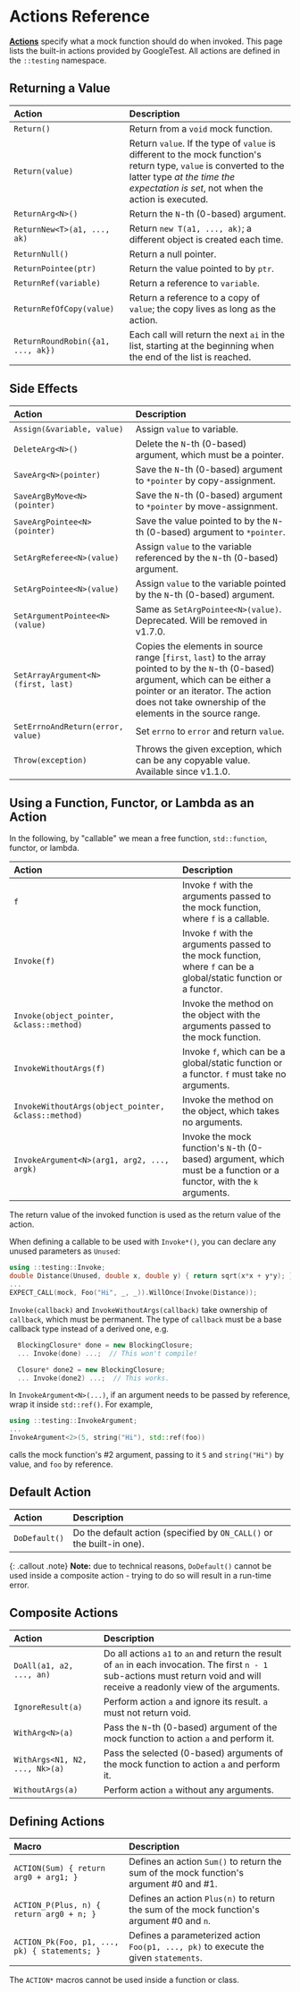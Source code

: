 # Actions Reference

[**Actions**](../gmock_for_dummies.md#actions-what-should-it-do) specify what a
mock function should do when invoked. This page lists the built-in actions
provided by GoogleTest. All actions are defined in the `::testing` namespace.

## Returning a Value

| Action                            | Description                                                                                                                                                                                                     |
|:----------------------------------|:----------------------------------------------------------------------------------------------------------------------------------------------------------------------------------------------------------------|
| `Return()`                        | Return from a `void` mock function.                                                                                                                                                                             |
| `Return(value)`                   | Return `value`. If the type of `value` is     different to the mock function's return type, `value` is converted to the latter type <i>at the time the expectation is set</i>, not when the action is executed. |
| `ReturnArg<N>()`                  | Return the `N`-th (0-based) argument.                                                                                                                                                                           |
| `ReturnNew<T>(a1, ..., ak)`       | Return `new T(a1, ..., ak)`; a different      object is created each time.                                                                                                                                      |
| `ReturnNull()`                    | Return a null pointer.                                                                                                                                                                                          |
| `ReturnPointee(ptr)`              | Return the value pointed to by `ptr`.                                                                                                                                                                           |
| `ReturnRef(variable)`             | Return a reference to `variable`.                                                                                                                                                                               |
| `ReturnRefOfCopy(value)`          | Return a reference to a copy of `value`; the  copy lives as long as the action.                                                                                                                                 |
| `ReturnRoundRobin({a1, ..., ak})` | Each call will return the next `ai` in the list, starting at the beginning when the end of the list is reached.                                                                                                 |

## Side Effects

| Action                             | Description                                                                                                                                                                                                                           |
|:-----------------------------------|:--------------------------------------------------------------------------------------------------------------------------------------------------------------------------------------------------------------------------------------|
| `Assign(&variable, value)`         | Assign `value` to variable.                                                                                                                                                                                                           |
| `DeleteArg<N>()`                   | Delete the `N`-th (0-based) argument, which must be a pointer.                                                                                                                                                                        |
| `SaveArg<N>(pointer)`              | Save the `N`-th (0-based) argument to `*pointer` by copy-assignment.                                                                                                                                                                  |
| `SaveArgByMove<N>(pointer)`        | Save the `N`-th (0-based) argument to `*pointer` by move-assignment.                                                                                                                                                                  |
| `SaveArgPointee<N>(pointer)`       | Save the value pointed to by the `N`-th (0-based) argument to `*pointer`.                                                                                                                                                             |
| `SetArgReferee<N>(value)`          | Assign `value` to the variable referenced by the `N`-th (0-based) argument.                                                                                                                                                           |
| `SetArgPointee<N>(value)`          | Assign `value` to the variable pointed by the `N`-th (0-based) argument.                                                                                                                                                              |
| `SetArgumentPointee<N>(value)`     | Same as `SetArgPointee<N>(value)`. Deprecated. Will be removed in v1.7.0.                                                                                                                                                             |
| `SetArrayArgument<N>(first, last)` | Copies the elements in source range [`first`, `last`) to the array pointed to by the `N`-th (0-based) argument, which can be either a pointer or an iterator. The action does not take ownership of the elements in the source range. |
| `SetErrnoAndReturn(error, value)`  | Set `errno` to `error` and return `value`.                                                                                                                                                                                            |
| `Throw(exception)`                 | Throws the given exception, which can be any copyable value. Available since v1.1.0.                                                                                                                                                  |

## Using a Function, Functor, or Lambda as an Action

In the following, by "callable" we mean a free function, `std::function`,
functor, or lambda.

| Action                                              | Description                                                                                                          |
|:----------------------------------------------------|:---------------------------------------------------------------------------------------------------------------------|
| `f`                                                 | Invoke `f` with the arguments passed to the mock function, where `f` is a callable.                                  |
| `Invoke(f)`                                         | Invoke `f` with the arguments passed to the mock function, where `f` can be a global/static function or a functor.   |
| `Invoke(object_pointer, &class::method)`            | Invoke the method on the object with the arguments passed to the mock function.                                      |
| `InvokeWithoutArgs(f)`                              | Invoke `f`, which can be a global/static function or a functor. `f` must take no arguments.                          |
| `InvokeWithoutArgs(object_pointer, &class::method)` | Invoke the method on the object, which takes no arguments.                                                           |
| `InvokeArgument<N>(arg1, arg2, ..., argk)`          | Invoke the mock function's `N`-th (0-based) argument, which must be a function or a functor, with the `k` arguments. |

The return value of the invoked function is used as the return value of the
action.

When defining a callable to be used with `Invoke*()`, you can declare any unused
parameters as `Unused`:

```cpp
using ::testing::Invoke;
double Distance(Unused, double x, double y) { return sqrt(x*x + y*y); }
...
EXPECT_CALL(mock, Foo("Hi", _, _)).WillOnce(Invoke(Distance));
```

`Invoke(callback)` and `InvokeWithoutArgs(callback)` take ownership of
`callback`, which must be permanent. The type of `callback` must be a base
callback type instead of a derived one, e.g.

```cpp
  BlockingClosure* done = new BlockingClosure;
  ... Invoke(done) ...;  // This won't compile!

  Closure* done2 = new BlockingClosure;
  ... Invoke(done2) ...;  // This works.
```

In `InvokeArgument<N>(...)`, if an argument needs to be passed by reference,
wrap it inside `std::ref()`. For example,

```cpp
using ::testing::InvokeArgument;
...
InvokeArgument<2>(5, string("Hi"), std::ref(foo))
```

calls the mock function's #2 argument, passing to it `5` and `string("Hi")` by
value, and `foo` by reference.

## Default Action

| Action        | Description                                                           |
|:--------------|:----------------------------------------------------------------------|
| `DoDefault()` | Do the default action (specified by `ON_CALL()` or the built-in one). |

{: .callout .note}
**Note:** due to technical reasons, `DoDefault()` cannot be used inside a
composite action - trying to do so will result in a run-time error.

## Composite Actions

| Action                         | Description                                                                                                                                                                      |
|:-------------------------------|:---------------------------------------------------------------------------------------------------------------------------------------------------------------------------------|
| `DoAll(a1, a2, ..., an)`       | Do all actions `a1` to `an` and return the result of `an` in each invocation. The first `n - 1` sub-actions must return void and will receive a  readonly view of the arguments. |
| `IgnoreResult(a)`              | Perform action `a` and ignore its result. `a` must not return void.                                                                                                              |
| `WithArg<N>(a)`                | Pass the `N`-th (0-based) argument of the mock function to action `a` and perform it.                                                                                            |
| `WithArgs<N1, N2, ..., Nk>(a)` | Pass the selected (0-based) arguments of the mock function to action `a` and perform it.                                                                                         |
| `WithoutArgs(a)`               | Perform action `a` without any arguments.                                                                                                                                        |

## Defining Actions

| Macro                                         | Description                                                                               |
|:----------------------------------------------|:------------------------------------------------------------------------------------------|
| `ACTION(Sum) { return arg0 + arg1; }`         | Defines an action `Sum()` to return the sum of the mock function's argument #0 and #1.    |
| `ACTION_P(Plus, n) { return arg0 + n; }`      | Defines an action `Plus(n)` to return the sum of the mock function's argument #0 and `n`. |
| `ACTION_Pk(Foo, p1, ..., pk) { statements; }` | Defines a parameterized action `Foo(p1, ..., pk)` to execute the given `statements`.      |

The `ACTION*` macros cannot be used inside a function or class.
